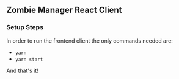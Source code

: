 ## Zombie Manager React Client

### Setup Steps

In order to run the frontend client the only commands needed are:

* `yarn`
* `yarn start`

And that's it!
